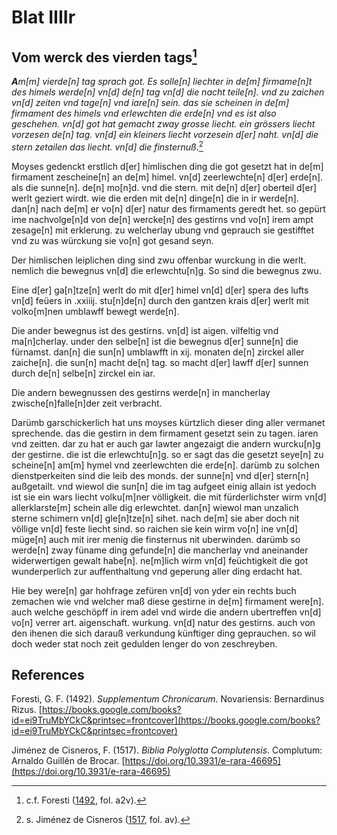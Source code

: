 # Blat IIIIr

## Vom werck des vierden tags[^1]

***A**m[m] vierde[n] tag sprach got.
Es solle[n] liechter in de[m] firmame[n]t des himels werde[n] vn[d] de[n] tag vn[d] die nacht teile[n]. vnd zu zaichen vn[d] zeiten vnd tage[n] vnd iare[n] sein. das sie scheinen in de[m] firmament des himels vnd erlewchten die erde[n] vnd es ist also geschehen. vn[d] got hat gemacht zway grosse liecht. ein grössers liecht vorzesen de[n] tag. vn[d] ein kleiners liecht vorzesein d[er] naht. vn[d] die stern zetailen das liecht. vn[d] die finsternuß*.[^2]

Moyses gedenckt erstlich d[er] himlischen ding die got gesetzt hat in de[m] firmament zescheine[n] an de[m] himel. vn[d] zeerlewchte[n] d[er] erde[n]. als die sunne[n]. de[n] mo[n]d. vnd die stern. mit de[n] d[er] oberteil d[er] werlt geziert wirdt. wie die erden mit de[n] dinge[n] die in ir werde[n]. dan[n] nach de[m] er vo[n] d[er] natur des firmaments geredt het. so gepürt ime nachvolge[n]d von de[n] wercke[n] des gestirns vnd vo[n] irem ampt zesage[n] mit erklerung. zu welcherlay ubung vnd geprauch sie gestifftet vnd zu was würckung sie vo[n] got gesand seyn.

Der himlischen leiplichen ding sind zwu offenbar wurckung in die werlt. nemlich die bewegnus vn[d] die erlewchtu[n]g.
So sind die bewegnus zwu.

Eine d[er] ga[n]tze[n] werlt do mit d[er] himel vn[d] d[er] spera des lufts vn[d] feüers in .xxiiij. stu[n]de[n] durch den gantzen krais d[er] werlt mit volko[m]nen umblawff bewegt werde[n].

Die ander bewegnus ist des gestirns. vn[d] ist aigen. vilfeltig vnd ma[n]cherlay. under den selbe[n] ist die bewegnus d[er] sunne[n] die fürnamst. dan[n] die sun[n] umblawfft in xij. monaten de[n] zirckel aller zaiche[n]. die sun[n] macht de[n] tag. so macht d[er] lawff d[er] sunnen durch de[n] selbe[n] zirckel ein iar.

Die andern bewegnussen des gestirns werde[n] in mancherlay zwische[n]falle[n]der zeit verbracht.

Darümb garschickerlich hat uns moyses kürtzlich dieser ding aller vermanet sprechende. das die gestirn in dem firmament gesetzt sein zu tagen. iaren vnd zeitten. dar zu hat er auch gar lawter angezaigt die andern wurcku[n]g der gestirne. die ist die erlewchtu[n]g. so er sagt das die gesetzt seye[n] zu scheine[n] am[m] hymel vnd zeerlewchten die erde[n]. darümb zu solchen dienstperkeiten sind die leib des monds. der sunne[n] vnd d[er] stern[n] außgetailt. vnd wiewol die sun[n] die im tag aufgeet einig allain ist yedoch ist sie ein wars liecht volku[m]ner völligkeit. die mit fürderlichster wirm vn[d] allerklarste[m] schein alle dig erlewchtet. dan[n] wiewol man unzalich sterne schimern vn[d] gle[n]tze[n] sihet. nach de[m] sie aber doch nit völlige vn[d] feste liecht sind. so raichen sie kein wirm vo[n] ine vn[d] müge[n] auch mit irer menig die finsternus nit uberwinden. darümb so werde[n] zway füname ding gefunde[n] die mancherlay vnd aneinander widerwertigen gewalt habe[n]. ne[m]lich wirm vn[d] feüchtigkeit die got wunderperlich zur auffenthaltung vnd geperung aller ding erdacht hat.

Hie bey were[n] gar hohfrage zefüren vn[d] von yder ein rechts buch zemachen wie vnd welcher maß diese gestirne in de[m] firmament were[n]. auch welche geschöpff in irem adel vnd wirde die andern ubertreffen vn[d] vo[n] verrer art. aigenschaft. wurkung. vn[d] natur des gestirns. auch von den ihenen die sich darauß verkundung künftiger ding geprauchen. so wil doch weder stat noch zeit gedulden lenger do von zeschreyben.

[^1]: c.f. Foresti ([1492](https://books.google.com/books?id=ei9TruMbYCkC&printsec=frontcover), fol. a2v).  
[^2]: s. Jiménez de Cisneros ([1517](https://doi.org/10.3931/e-rara-46695), fol. av).  

## References

Foresti, G. F. (1492). *Supplementum Chronicarum*. Novariensis: Bernardinus Rizus. [https://books.google.com/books?id=ei9TruMbYCkC&printsec=frontcover](https://books.google.com/books?id=ei9TruMbYCkC&printsec=frontcover)

Jiménez de Cisneros, F. (1517). *Biblia Polyglotta Complutensis*. Complutum: Arnaldo Guillén de Brocar. [https://doi.org/10.3931/e-rara-46695](https://doi.org/10.3931/e-rara-46695)
